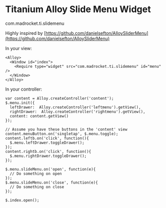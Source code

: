 Titanium Alloy Slide Menu Widget
================================
com.madrocket.ti.slidemenu

Highly inspired by [https://github.com/danielsefton/AlloySliderMenu](https://github.com/danielsefton/AlloySliderMenu)

In your view:
    
    <Alloy>
      <Window id="index">
        <Require type="widget" src="com.madrocket.ti.slidemenu" id="menu" />
      </Window>
    </Alloy>

In your controller:
    
    var content = Alloy.createController('content');
    $.menu.init({
      leftDrawer:  Alloy.createController('leftmenu').getView(),
      rightDrawer:  Alloy.createController('rightmenu').getView(),
      content: content.getView()
    });
    
    // Assume you have these buttons in the 'content' view
    content.menuButton.on('singletap', $.menu.toggle);
    content.leftb.on('click', function(){
      $.menu.leftDrawer.toggleDrawer();
    });
    content.rightb.on('click', function(){
      $.menu.rightDrawer.toggleDrawer();
    });
    
    $.menu.slideMenu.on('open', function(e){
      // Do something on open
    });
    $.menu.slideMenu.on('close', function(e){
      // Do something on close
    });
    
    $.index.open();
